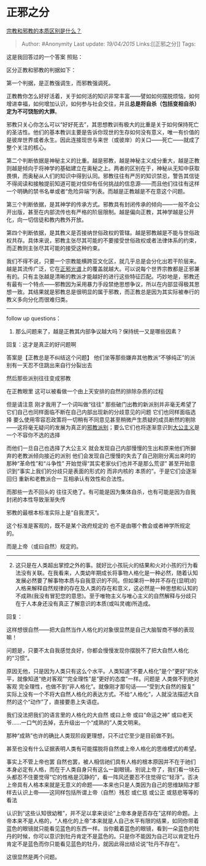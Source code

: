 # 正邪之分
[宗教和邪教的本质区别是什么？](https://www.zhihu.com/question/21293752/answer/45205306)

> Author: #Anonymity
> Last update: *19/04/2015*
> Links:[[正邪之分]]
> Tags:

这是我回答过的一个答案 照贴：

区分正教和邪教的判据如下：

第一个判据，是正教强调生，而邪教强调死。

正教教你怎么好好活着，关于如何活的知识非常丰富——譬如如何摆脱烦恼，如何增进幸福，如何增加认识，如何参与社会交往，并且**总是将自杀（包括变相自杀）定为不可饶恕的大罪**。

邪教只关心你怎么可以“好好死去”，其思想教训有极大的比重是关于如何保持死亡的圣洁性。他们的基本教训主要是告诉你现世的生存如何没有意义，唯一有价值的是彼岸世界或者永生。因此连接现世与来世（或彼岸）的关口——死亡——就成了整个关注的核心。

第二个判断依据是神秘主义的比重。越是邪教，越是神秘主义成分重大，越是正教则越是倾向于将神学的基础建立在奥秘之上。两者的区别在于，神秘从无知中获取畏惧，而奥秘从人们的知识中得到认同。邪教往往有严厉的知识禁忌，警告其信徒不得阅读和接触提前知道可能对信仰有任何挑战的信息源——而且他们往往有这样一个明确的禁书名单或者“危险异端”列表。而越是正教越是不在意这个问题。

第三个判断依据，是其神学的传承方式。邪教具有封闭传承的倾向——一般不会公开出版，甚至在内部流传也有严格的阶层限制。越是偏向正教，其神学越是公开化，向一切信徒和教内教外开放。

第四个判断依据，是其教义是否接纳世俗政权的管辖。越是邪教越是不能与世俗政权共存。具体来说，邪教主张尽其可能的不要接受世俗政权或者法律体系的约束，而正教则主张尽其可能的接受这种约束。

我们不得不说，只要一个宗教能横跨亚文化区，就几乎总是会分化出若干阶层来。越是其流传广泛，它在[正邪光谱](https://www.zhihu.com/search?q=%E6%AD%A3%E9%82%AA%E5%85%89%E8%B0%B1&search_source=Entity&hybrid_search_source=Entity&hybrid_search_extra=%7B%22sourceType%22%3A%22answer%22%2C%22sourceId%22%3A45205306%7D)上的覆盖就越大。可以说每个世界宗教都是正邪兼有的。只有主张越是清晰的教派才能越好的进行这些特征匹配。巧妙地是，邪教还有最有一个特点——邪教因为采用暴力手段禁绝思想争议，所以在内部显得极其思想一致。其结果就是邪教总是很明显的属于邪教，而正教总是因为其实际被奉行的教义多向分化而很难归类。

---

follow up questions：

1. 那么问题来了，越是正教其内部争议越大吗？保持统一又是哪些因素？

回复：这才是真正的好问题啊

答案是【正教总是不纠结这个问题】 他们坐等那些嫌弃其他教派“不够纯正”的派别有一天忍不住跳出来自行分裂出去

然后那些派别往往变成邪教

在正教眼里 这可以被看做一个由上天安排的自然的排除杂质的过程

但是请注意 刚才我用了一个词叫做“往往” 那些破门出教的新派别并非毫无希望了 它们自己也同样面临不断在自己内部出现新的分歧意见的问题 它们也同样面临选择 要么使用零容忍政策将一切稍有不同意见甚至稍微产生质疑的成员断然的剔除——这将毫无疑问的发展为真正的[邪教派别](https://www.zhihu.com/search?q=%E9%82%AA%E6%95%99%E6%B4%BE%E5%88%AB&search_source=Entity&hybrid_search_source=Entity&hybrid_search_extra=%7B%22sourceType%22%3A%22answer%22%2C%22sourceId%22%3A45205306%7D)；要么它们也将逐渐意识到[大公主义](https://www.zhihu.com/search?q=%E5%A4%A7%E5%85%AC%E4%B8%BB%E4%B9%89&search_source=Entity&hybrid_search_source=Entity&hybrid_search_extra=%7B%22sourceType%22%3A%22answer%22%2C%22sourceId%22%3A45205306%7D)是一个不容你不选的选择

而他们一旦自己也选择了大公主义 就会发现自己内部慢慢的生出和原来他们所摒弃的老教派倾向接近的派别 他们会发现自己慢慢的失去了自己刚刚分离出来时的那种“革命性”和“斗争性” 开始觉得“其实老家伙们也并不是那么荒谬” 甚至开始意识到“事实上我们的分歧只是表面的形式的 而非内核的 本质的”。于是它们会逐渐回归 重新和老教派合一 互相承认有效性和合法性。

而那些一去不回头的 往往灭绝了。有可能是因为集体自杀，也有可能是因为自我封闭的本性导致渐渐失传

邪教的最根本标准实际上是“自我湮灭”。

这个标准是客观的，既不是某个政府规定的 也不是由哪个教会或者神学所规定的。

而是上帝（或曰自然）规定的。

----

2. 这只是在人类超出掌控之外的事。就好比小孩玩火的结果和火对小孩的行为看法没有关联。在我看来，人类幼年期成长将事物人格化是一种必然，随着认知发展必然要了解事物本质与自我意识的不同。但如果将一种并不存在(显明)的人格来解释自然规律的存在及人类的存在和意义，这必然是一种思想和认知的不成熟(我没有冒犯您的意思)。至于唯物主义与唯心主义的自然解释与分歧只在于人本身还没有真正了解意识的本质(或叫灵魂)所造成。

回复：

这样想很自然——把大自然当作人格化的对象很显然是自己大脑智商不够的表现嘛！

问题是，只要不太自我感觉良好，你都会慢慢发现你摆脱不了把大自然人格化的“习惯”。

原因无他，只是因为人类只有这么个水平。人类知道“不要人格化”是个“更好”的水平，就像知道“绝对客观”“完全理性”是“更好的态度”一样。问题是 人类做不到绝对客观 完全理性，也做不到“非人格化”。就像刚才那句话——“受到大自然的报复” 实际上没有一个不将大自然人格化的表达方式。不给“人格化”，人就没法描述大自然的这个“动作”了，直接要患上失语症。

我们没法把我们的语言里的人格化的大自然 或曰上帝 或曰“命运之神” 或曰老天爷……一口气的去掉，去升级出一个“成熟的”人类文明来。

那种“成熟”也许的确比人类现阶段更理想，只不过它至少是目前做不到。

甚至也没有什么证据表明人类有可能摆脱将自然或上帝人格化的思维模式的希望。

事实上不管上帝也罢 自然也罢，被人相信祂们具有人格的根本原因并不在于祂们本身必定有人格，而在于人类自身只有这么一副眼镜。别说上帝了，我们看一块石头都忍不住要觉得“它的性格是沉静的”，看一阵风还要忍不住觉得它“轻浮”。否决上帝具有人格本来就是无意义的命题——本来也只是人类因为自己的思维缺陷才那样去认识上帝——这同样包括所谓上帝（自然）残忍 或仁慈 或公正 或慈悲等等的看法

认识到“这些认知很幼稚”，并不足以拿来谈论“上帝本身是否存在”这样的命题。上帝本来不是人格的，“人格化的上帝”本来就是人自己水平有限的结果，如同你带着蓝色的眼镜就只能看见蓝色的东西一样。当你戴着蓝色的眼镜，看到一朵蓝色的牡丹的时候，你可以意识到牡丹肯定不是蓝色的。只是你不能因为自己可以肯定牡丹肯定不是蓝色而你只能看见蓝色的牡丹，就因此得出结论说“牡丹不存在”。

这很显然是两个问题。
